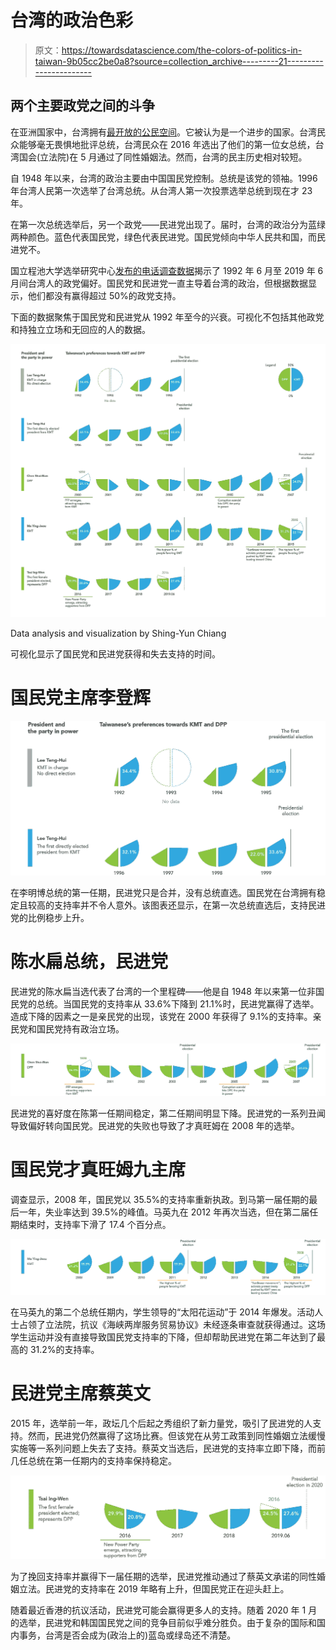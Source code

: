 # 台湾的政治色彩

> 原文：<https://towardsdatascience.com/the-colors-of-politics-in-taiwan-9b05cc2be0a8?source=collection_archive---------21----------------------->

## 两个主要政党之间的斗争

在亚洲国家中，台湾拥有[最开放的公民空间](https://monitor.civicus.org/?fbclid=IwAR004gc8yP-IsHIR_3tGcCSrpSzM4BYQA64S8p_GsEQJhckEWahMEqV1RZU)。它被认为是一个进步的国家。台湾民众能够毫无畏惧地批评总统，台湾民众在 2016 年选出了他们的第一位女总统，台湾国会(立法院)在 5 月通过了同性婚姻法。然而，台湾的民主历史相对较短。

自 1948 年以来，台湾的政治主要由中国国民党控制。总统是该党的领袖。1996 年台湾人民第一次选举了台湾总统。从台湾人第一次投票选举总统到现在才 23 年。

在第一次总统选举后，另一个政党——民进党出现了。届时，台湾的政治分为蓝绿两种颜色。蓝色代表国民党，绿色代表民进党。国民党倾向中华人民共和国，而民进党不。

国立程池大学选举研究中心[发布的电话调查数据](https://esc.nccu.edu.tw/course/news.php?Sn=165)揭示了 1992 年 6 月至 2019 年 6 月间台湾人的政党偏好。国民党和民进党一直主导着台湾的政治，但根据数据显示，他们都没有赢得超过 50%的政党支持。

下面的数据聚焦于国民党和民进党从 1992 年至今的兴衰。可视化不包括其他政党和持独立立场和无回应的人的数据。

![](img/3efe29d0547a531cbe8157d4994ef197.png)

Data analysis and visualization by Shing-Yun Chiang

可视化显示了国民党和民进党获得和失去支持的时间。

# 国民党主席李登辉

![](img/5c01c50750924d2e7e5fc71882f669dd.png)

在李明博总统的第一任期，民进党只是合并，没有总统直选。国民党在台湾拥有稳定且较高的支持率并不令人意外。该图表还显示，在第一次总统直选后，支持民进党的比例稳步上升。

# 陈水扁总统，民进党

民进党的陈水扁当选代表了台湾的一个里程碑——他是自 1948 年以来第一位非国民党的总统。当国民党的支持率从 33.6%下降到 21.1%时，民进党赢得了选举。造成下降的因素之一是亲民党的出现，该党在 2000 年获得了 9.1%的支持率。亲民党和国民党持有政治立场。

![](img/38d5fd152dfee5ad9ebcdb1bf0645ee7.png)

民进党的喜好度在陈第一任期间稳定，第二任期间明显下降。民进党的一系列丑闻导致偏好转向国民党。民进党的失败也导致了才真旺姆在 2008 年的选举。

# 国民党才真旺姆九主席

调查显示，2008 年，国民党以 35.5%的支持率重新执政。到马第一届任期的最后一年，失业率达到 39.5%的峰值。马英九在 2012 年再次当选，但在第二届任期结束时，支持率下滑了 17.4 个百分点。

![](img/09f457ffc8a31fdacdf3833bfb097559.png)

在马英九的第二个总统任期内，学生领导的“太阳花运动”于 2014 年爆发。活动人士占领了立法院，抗议《海峡两岸服务贸易协议》未经逐条审查就获得通过。这场学生运动并没有直接导致国民党支持率的下降，但却帮助民进党在第二年达到了最高的 31.2%的支持率。

# 民进党主席蔡英文

2015 年，选举前一年，政坛几个后起之秀组织了新力量党，吸引了民进党的人支持。然而，民进党仍然赢得了这场比赛。但该党在从劳工政策到同性婚姻立法缓慢实施等一系列问题上失去了支持。蔡英文当选后，民进党的支持率立即下降，而前几任总统在第一任期内的支持率保持稳定。

![](img/b4f1a5a7b59687fd04e66a374c089c9f.png)

为了挽回支持率并赢得下一届任期的选举，民进党推动通过了蔡英文承诺的同性婚姻立法。民进党的支持率在 2019 年略有上升，但国民党正在迎头赶上。

随着最近香港的抗议活动，民进党可能会赢得更多人的支持。随着 2020 年 1 月的选举，民进党和韩国国民党之间的竞争目前似乎难分胜负。由于复杂的国际和国内事务，台湾是否会成为(政治上的)蓝岛或绿岛还不清楚。